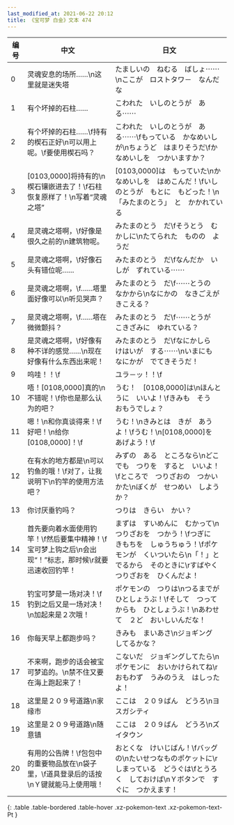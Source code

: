 ```yaml
---
last_modified_at: 2021-06-22 20:12
title: 《宝可梦 白金》文本 474
---
```

| 编号 | 中文 | 日文 |
| ---- | ---- | ---- |
| 0 | 灵魂安息的场所……\n这里就是迷失塔　 | たましいの　ねむる　ばしょ⋯⋯\nここが　ロストタワ－　なんだな |
| 1 | 有个坏掉的石柱…… | こわれた　いしのとうが　ある⋯⋯ |
| 2 | 有个坏掉的石柱……\f持有的楔石正好\n可以用上呢。\f要使用楔石吗？ | こわれた　いしのとうが　ある⋯⋯\fもっている　かなめいしが\nちょうど　はまりそうだ\fかなめいしを　つかいますか？ |
| 3 | [0103,0000]将持有的\n楔石镶嵌进去了！\f石柱恢复原样了！\n写着“灵魂之塔” | [0103,0000]は　もっていた\nかなめいしを　はめこんだ！\fいしのとうが　もとに　もどった！\n「みたまのとう」　と　かかれている |
| 4 | 是灵魂之塔啊，\f好像是很久之前的\n建筑物呢。 | みたまのとう　だ\fそうとう　むかしに\nたてられた　ものの　ようだ |
| 5 | 是灵魂之塔啊，\f好像石头有错位呢…… | みたまのとう　だ\fなんだか　いしが　ずれている⋯⋯ |
| 6 | 是灵魂之塔啊，\f……塔里面好像可以\n听见哭声？ | みたまのとう　だ\f⋯⋯とうの　なかから\nなにかの　なきごえが　きこえる？ |
| 7 | 是灵魂之塔啊，\f……塔在微微颤抖？ | みたまのとう　だ\f⋯⋯とうが　こきざみに　ゆれている？ |
| 8 | 是灵魂之塔啊，\f好像有种不详的感觉……\n现在好像有什么东西出来呢！ | みたまのとう　だ\fなにかしら　けはいが　する⋯⋯\nいまにも　なにかが　でてきそうだ！ |
| 9 | 呜哇！！\f | ユラ－ッ！！\f |
| 10 | 唔！[0108,0000]真的\n不错呢！\f你也是那么认为的吧？ | うむ！　[0108,0000]は\nほんとうに　いいよ！\fきみも　そう　おもうでしょ？ |
| 11 | 嗯！\n和你真谈得来！\f好吧！\n给你[0108,0000]！\f | うむ！\nきみとは　きが　あうよ！\fうむ！\n[0108,0000]を　あげよう！\f |
| 12 | 在有水的地方都是\n可以钓鱼的哦！\f对了，让我说明下\n钓竿的使用方法吧？ | みずの　ある　ところなら\nどこでも　つりを　すると　いいよ！\fところで　つりざおの　つかいかた\nぼくが　せつめい　しようか？ |
| 13 | 你讨厌垂钓吗？ | つりは　きらい　かい？ |
| 14 | 首先要向着水面使用钓竿！\f然后要集中精神！\f宝可梦上钩之后\n会出现“！”标志，那时候\r就要迅速收回钓竿！ | まずは　すいめんに　むかって\nつりざおを　つかう！\fつぎに　きもちを　しゅうちゅう！\fポケモンが　くいついたら\n「！」と　でるから　そのときに\rすばやく　つりざおを　ひくんだよ！ |
| 15 | 钓宝可梦是一场对决！\f钓到之后又是一场对决！\n加起来是２次哦！ | ポケモンの　つりは\nつるまでが　ひとしょうぶ！\fそして　つってからも　ひとしょうぶ！\nあわせて　２ど　おいしいんだな！ |
| 16 | 你每天早上都跑步吗？ | きみも　まいあさ\nジョギング　してるかな？ |
| 17 | 不来啊，跑步的话会被宝可梦追的。\n禁不住又要在海上跑起来了！ | こないだ　ジョギングしてたら\nポケモンに　おいかけられてね\rおもわず　うみのうえ　はしったよ！ |
| 18 | 这里是２０９号道路\n家缘市 | ここは　２０９ばん　どうろ\nヨスガシティ |
| 19 | 这里是２０９号道路\n随意镇 | ここは　２０９ばん　どうろ\nズイタウン |
| 20 | 有用的公告牌！\f包包中的重要物品放在\n袋子里，\f道具登录后的话按\nＹ键就能马上使用哦！ | おとくな　けいじばん！\fバッグの\nたいせつなものポケットに\rしまっている　どうぐは\fとうろく　しておけば\nＹボタンで　すぐに　つかえます！ |
{: .table .table-bordered .table-hover .xz-pokemon-text .xz-pokemon-text-Pt }